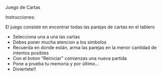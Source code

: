 <span>Juego de Cartas</span>

Instrucciones:

El juego consiste en encontrar todas las parejas de cartas en el tablero

- Selecciona una a una las cartas
- Debes poner mucha atencion a los simbolos 
- Recuerda en donde están, arma las parejas en la menor cantidad de intentos posibles
- Con el boton "Reiniciar" comienzas una nueva partida
- Pone a prueba tu memoria y por último...
- Diviertete!!
